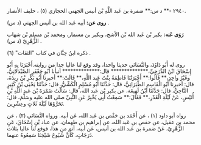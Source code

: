 ٢٩٤٠ -** د س:** ضمرة بن عَبد اللَّهِ بْن أنيس الجهني الحجازي (٥) ، حليف الأنصار.

**روى عن:** أبيه عَبد الله بن أنيس الجهني (د س) .

**رَوَى عَنه:** بكير بْن عَبد الله بْن الأشج، وبكير بن مسمار، ومحمد بْن مسلم بْن شهاب الزُّهْرِيّ (د س) .

ذكره ابنُ حِبَّان في كتاب "الثقات" (٦) .

روى له أَبُو دَاوُدَ، والنَّسَائي حديثا واحدا، وقد وقع لنا عاليا جدا من روايته.أَخْبَرَنَا بِهِ أَبُو إِسْحَاقَ ابْنُ الدَّرَجِيِّ،************** قال:************** أنبأنا أَبُو جَعْفَرٍ الصَّيْدَلانِيُّ، وغَيْرُ واحِدٍ،** قَالُوا:** أَخْبَرَتْنَا فَاطِمَةُ بِنْتُ عَبد اللَّهِ،** قَالَتْ:** أخبرنا أَبُو بَكْرِ بْنُ رِيذَةَ، قال: أخبرنا أَبُو الْقَاسِمِ الطَّبَرَانِيُّ، قال: حَدَّثَنَا أَبُو مُسْلِمٍ الْكَشِّيُّ، قال: حَدَّثَنَا يَحْيَى بْنُ كَثِيرٍ النَّاجِيُّ، قال: حَدَّثَنَا ابْنُ لَهِيعَة، عن بكير بْن عَبد الله، قال: سَأَلْتُ ضَمْرَةَ بْنَ عَبد اللَّهِ بْنِ أُنَيْسٍ، عَنْ لَيْلَةِ الْقَدْرِ،** فَقَالَ:** سَمِعْتُ أَبِي يُخْبِرُ عَنِ النَّبِيِّ صلى الله عليه وسَلَّمَ، قال: تَحَرَّوْهَا لَيْلَةَ ثَلاثٍ وعِشْرِينَ.

رواه أبو داود (١) ، عن أَحْمَد بن حَفْص بن عَبد الله، عَن أبيه. ورواه النَّسَائي (٢) ، عن محمد بن عقيل، عن حفص بن عَبد الله، عن إبراهيم بن طهمان، عن عباد بْنِ إِسْحَاقَ، عَنِ الزُّهْرِيّ، عَنْ ضمرة بن عَبد الله بن أنيس، عَن أبيه، أتم من هذا، فوقع لنا عاليا بثلاث دَرَجَاتٍ، كَأَنَّ شُيُوخَ شَيْخِنَا سَمِعُوهُ عنهما.